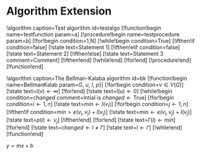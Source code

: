 # Algorithm Extension

!algorithm caption=Test algorithm id=testalgo
[!function!begin name=testfunction param=a]
[!procedure!begin name=testprocedure param=b]
[!for!begin condition=1,N]
[!while!begin condition=True]
[!ifthen!if condition=false]
[!state text=Statement 1]
[!ifthen!elif condition=false]
[!state text=Statement 2]
[!ifthen!else]
[!state text=Statement 3 comment=Comment]
[!ifthen!end]
[!while!end]
[!for!end]
[!procedure!end]
[!function!end]

!algorithm caption=The Bellman-Kalaba algorithm id=bk
[!function!begin name=BellmanKalab param=$G$, $u$, $l$, $p$}]
[!for!begin condition=$v\in V(G)$]
[!state text=$l(v) \leftarrow \infty$]
[!for!end]
[!state text=$l(u) \leftarrow 0$]
[!while!begin condition=$changed$ comment=Intial is $changed \leftarrow \text{True}$]
[!for!begin condition=$i \leftarrow 1, n$]
[!state text=$min \leftarrow l(v_i)$]
[!for!begin condition=$j \leftarrow 1, n$]
[!ifthen!if condition=$min > e(v_i, v_j) + l(v_j)$]
[!state text=$min \leftarrow e(v_i, v_j) + l(v_j)$]
[!state text=$p(i) \leftarrow v_j$]
[!ifthen!end]
[!for!end]
[!state text=$l’(i) \leftarrow min$]
[!for!end]
[!state text=$changed \leftarrow l \not= l’$]
[!state text=$l \leftarrow l’$]
[!while!end]
[!function!end]

$y = mx + b$
